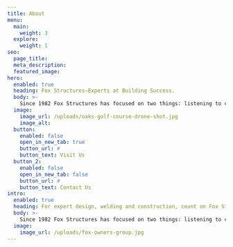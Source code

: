 ```yaml
---
title: About
menu:
  main:
    weight: 3
  explore:
    weight: 1
seo:
  page_title:
  meta_description:
  featured_image:
hero: 
  enabled: true
  heading: Fox Structures—Experts at Building Success.
  body: >-
    Since 1982 Fox Structures has focused on two things: listening to customers and delivering what we promise.
  image: 
    image_url: /uploads/oaks-golf-course-drone-shot.jpg
    image_alt:
  button:
    enabled: false
    open_in_new_tab: true
    button_url: #
    button_text: Visit Us
  button_2:
    enabled: false
    open_in_new_tab: false
    button_url: #
    button_text: Contact Us
intro: 
  enabled: true
  heading: For expert design, welding and construction, count on Fox Structures.
  body: >-
    Since 1982 Fox Structures has focused on two things: listening to customers and delivering what we promise. That’s a pretty simple business plan for a design/build contractor. But it’s one that works. From planning and design, through construction to your final walk-through, you’ll have our dedicated attention every step of the way. Fox Structures’ owners are even present on every job, ensuring we complete projects to our customer’s personal specifications, in the most cost-efficient manner, while always meeting our own demanding quality standards.
  image: 
    image_url: /uploads/fox-owners-group.jpg
---
```



